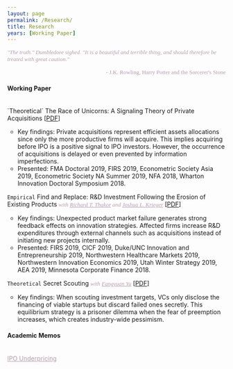 ```yaml
---
layout: page
permalink: /Research/
title: Research
years: [Working Paper]
---
```

<font color="#B39BAC" size="2" face="verdana"><i>"The truth." Dumbledore sighed. "It is a beautiful and terrible thing, and should therefore be treated with great caution."</i></font>
<div align="right">
<font color="#B39BAC" size="2" face="verdana">
  - J.K. Rowling, Harry Potter and the Sorcerer's Stone
</font>
</div>
<h4 class="year">Working Paper</h4>
<br/>
`Theoretical`  ​The Race of Unicorns: A Signaling Theory of Private Acquisitions [<a href="https://www.dropbox.com/s/l426pmuh50pvpvk/JMP_Unicorns.pdf?dl=0" target="_blank">PDF</a>]
<ul>
<li style="list-style-type:circle;font-size:14px">Key findings: Private acquisitions represent efficient assets allocations since only the more productive firms will acquire. This implies acquiring before IPO is a positive signal to IPO investors. However, the occurrence of acquisitions is delayed or even prevented by information imperfections.</li>
<li style="list-style-type:circle;font-size:14px">Presented: FMA Doctoral 2019, FIRS 2019, Econometric Society Asia 2019, Econometric Society NA Summer 2019, NFA 2018, Wharton Innovation Doctoral Symposium 2018.</li>
</ul>

`Empirical`  ​Find and Replace: R&D Investment Following the Erosion of Existing Products <font color="#B39BAC" size="2" face="verdana"><i>with <a href="https://carlsonschool.umn.edu/faculty/richard-thakor" target="_blank" style="color:#B39BAC">Richard T. Thakor</a> and <a href="https://www.hbs.edu/faculty/Pages/profile.aspx?facId=951435" target="_blank" style="color:#B39BAC">Joshua L. Krieger</a></i></font> [<a href="https://www.dropbox.com/s/1od0b6wei8udn7j/WP_FindReplace.pdf?dl=0" target="_blank">PDF</a>]
<ul>
<li style="list-style-type:circle;font-size:14px">Key findings: Unexpected product market failure generates strong feedback effects on innovation strategies. Affected firms increase R&D expenditures through external channels such as acquisitions instead of initiating new projects internally.</li>
<li style="list-style-type:circle;font-size:14px">Presented: FIRS 2019, CICF 2019, Duke/UNC Innovation and Entrepreneurship 2019, Northwestern Healthcare Markets 2019, Northwestern Innovation Economics 2019, Utah Winter Strategy 2019, AEA 2019, Minnesota Corporate Finance 2018.</li>
</ul>

`Theoretical`  ​Secret Scouting <font color="#B39BAC" size="2" face="verdana"><i>with <a href="https://carlsonschool.umn.edu/faculty/fangyuan-yu" target="_blank" style="color:#B39BAC">Fangyuan Yu</a></i></font> [<a href="https://papers.ssrn.com/sol3/papers.cfm?abstract_id=3449798" target="_blank">PDF</a>]
<ul>
<li style="list-style-type:circle;font-size:14px">Key findings: When scouting investment targets, VCs only disclose the financing of viable startups but discard failed ones secretly. This equilibrium strategy is a prisoner dilemma when the fear of preemption increases, which creates industry-wide pessimism.</li>
</ul>

<h4 class="year">Academic Memos</h4>
<br/>
<a href="https://www.dropbox.com/s/610qun4lz8liytv/Notes_oldIPO.pdf?dl=0" target="_blank" style="color:#B39BAC">IPO Underpricing</a>
 